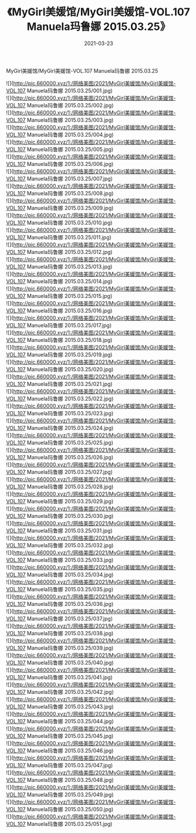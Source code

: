 ﻿---
layout: post
title:  《MyGirl美媛馆/MyGirl美媛馆-VOL.107 Manuela玛鲁娜 2015.03.25》
date:   2021-03-23
img: http://pic.660000.xyz/1:/网络美图/2021/MyGirl美媛馆/MyGirl美媛馆-VOL.107 Manuela玛鲁娜 2015.03.25/000.jpg
categories: [美女, 清纯, 唯美]
---

MyGirl美媛馆/MyGirl美媛馆-VOL.107 Manuela玛鲁娜 2015.03.25

 ![](http://pic.660000.xyz/1:/网络美图/2021/MyGirl美媛馆/MyGirl美媛馆-VOL.107 Manuela玛鲁娜 2015.03.25/001.jpg) <br>![](http://pic.660000.xyz/1:/网络美图/2021/MyGirl美媛馆/MyGirl美媛馆-VOL.107 Manuela玛鲁娜 2015.03.25/002.jpg) <br>![](http://pic.660000.xyz/1:/网络美图/2021/MyGirl美媛馆/MyGirl美媛馆-VOL.107 Manuela玛鲁娜 2015.03.25/003.jpg) <br>![](http://pic.660000.xyz/1:/网络美图/2021/MyGirl美媛馆/MyGirl美媛馆-VOL.107 Manuela玛鲁娜 2015.03.25/004.jpg) <br>![](http://pic.660000.xyz/1:/网络美图/2021/MyGirl美媛馆/MyGirl美媛馆-VOL.107 Manuela玛鲁娜 2015.03.25/005.jpg) <br>![](http://pic.660000.xyz/1:/网络美图/2021/MyGirl美媛馆/MyGirl美媛馆-VOL.107 Manuela玛鲁娜 2015.03.25/006.jpg) <br>![](http://pic.660000.xyz/1:/网络美图/2021/MyGirl美媛馆/MyGirl美媛馆-VOL.107 Manuela玛鲁娜 2015.03.25/007.jpg) <br>![](http://pic.660000.xyz/1:/网络美图/2021/MyGirl美媛馆/MyGirl美媛馆-VOL.107 Manuela玛鲁娜 2015.03.25/008.jpg) <br>![](http://pic.660000.xyz/1:/网络美图/2021/MyGirl美媛馆/MyGirl美媛馆-VOL.107 Manuela玛鲁娜 2015.03.25/009.jpg) <br>![](http://pic.660000.xyz/1:/网络美图/2021/MyGirl美媛馆/MyGirl美媛馆-VOL.107 Manuela玛鲁娜 2015.03.25/010.jpg) <br>![](http://pic.660000.xyz/1:/网络美图/2021/MyGirl美媛馆/MyGirl美媛馆-VOL.107 Manuela玛鲁娜 2015.03.25/011.jpg) <br>![](http://pic.660000.xyz/1:/网络美图/2021/MyGirl美媛馆/MyGirl美媛馆-VOL.107 Manuela玛鲁娜 2015.03.25/012.jpg) <br>![](http://pic.660000.xyz/1:/网络美图/2021/MyGirl美媛馆/MyGirl美媛馆-VOL.107 Manuela玛鲁娜 2015.03.25/013.jpg) <br>![](http://pic.660000.xyz/1:/网络美图/2021/MyGirl美媛馆/MyGirl美媛馆-VOL.107 Manuela玛鲁娜 2015.03.25/014.jpg) <br>![](http://pic.660000.xyz/1:/网络美图/2021/MyGirl美媛馆/MyGirl美媛馆-VOL.107 Manuela玛鲁娜 2015.03.25/015.jpg) <br>![](http://pic.660000.xyz/1:/网络美图/2021/MyGirl美媛馆/MyGirl美媛馆-VOL.107 Manuela玛鲁娜 2015.03.25/016.jpg) <br>![](http://pic.660000.xyz/1:/网络美图/2021/MyGirl美媛馆/MyGirl美媛馆-VOL.107 Manuela玛鲁娜 2015.03.25/017.jpg) <br>![](http://pic.660000.xyz/1:/网络美图/2021/MyGirl美媛馆/MyGirl美媛馆-VOL.107 Manuela玛鲁娜 2015.03.25/018.jpg) <br>![](http://pic.660000.xyz/1:/网络美图/2021/MyGirl美媛馆/MyGirl美媛馆-VOL.107 Manuela玛鲁娜 2015.03.25/019.jpg) <br>![](http://pic.660000.xyz/1:/网络美图/2021/MyGirl美媛馆/MyGirl美媛馆-VOL.107 Manuela玛鲁娜 2015.03.25/020.jpg) <br>![](http://pic.660000.xyz/1:/网络美图/2021/MyGirl美媛馆/MyGirl美媛馆-VOL.107 Manuela玛鲁娜 2015.03.25/021.jpg) <br>![](http://pic.660000.xyz/1:/网络美图/2021/MyGirl美媛馆/MyGirl美媛馆-VOL.107 Manuela玛鲁娜 2015.03.25/022.jpg) <br>![](http://pic.660000.xyz/1:/网络美图/2021/MyGirl美媛馆/MyGirl美媛馆-VOL.107 Manuela玛鲁娜 2015.03.25/023.jpg) <br>![](http://pic.660000.xyz/1:/网络美图/2021/MyGirl美媛馆/MyGirl美媛馆-VOL.107 Manuela玛鲁娜 2015.03.25/024.jpg) <br>![](http://pic.660000.xyz/1:/网络美图/2021/MyGirl美媛馆/MyGirl美媛馆-VOL.107 Manuela玛鲁娜 2015.03.25/025.jpg) <br>![](http://pic.660000.xyz/1:/网络美图/2021/MyGirl美媛馆/MyGirl美媛馆-VOL.107 Manuela玛鲁娜 2015.03.25/026.jpg) <br>![](http://pic.660000.xyz/1:/网络美图/2021/MyGirl美媛馆/MyGirl美媛馆-VOL.107 Manuela玛鲁娜 2015.03.25/027.jpg) <br>![](http://pic.660000.xyz/1:/网络美图/2021/MyGirl美媛馆/MyGirl美媛馆-VOL.107 Manuela玛鲁娜 2015.03.25/028.jpg) <br>![](http://pic.660000.xyz/1:/网络美图/2021/MyGirl美媛馆/MyGirl美媛馆-VOL.107 Manuela玛鲁娜 2015.03.25/029.jpg) <br>![](http://pic.660000.xyz/1:/网络美图/2021/MyGirl美媛馆/MyGirl美媛馆-VOL.107 Manuela玛鲁娜 2015.03.25/030.jpg) <br>![](http://pic.660000.xyz/1:/网络美图/2021/MyGirl美媛馆/MyGirl美媛馆-VOL.107 Manuela玛鲁娜 2015.03.25/031.jpg) <br>![](http://pic.660000.xyz/1:/网络美图/2021/MyGirl美媛馆/MyGirl美媛馆-VOL.107 Manuela玛鲁娜 2015.03.25/032.jpg) <br>![](http://pic.660000.xyz/1:/网络美图/2021/MyGirl美媛馆/MyGirl美媛馆-VOL.107 Manuela玛鲁娜 2015.03.25/033.jpg) <br>![](http://pic.660000.xyz/1:/网络美图/2021/MyGirl美媛馆/MyGirl美媛馆-VOL.107 Manuela玛鲁娜 2015.03.25/034.jpg) <br>![](http://pic.660000.xyz/1:/网络美图/2021/MyGirl美媛馆/MyGirl美媛馆-VOL.107 Manuela玛鲁娜 2015.03.25/035.jpg) <br>![](http://pic.660000.xyz/1:/网络美图/2021/MyGirl美媛馆/MyGirl美媛馆-VOL.107 Manuela玛鲁娜 2015.03.25/036.jpg) <br>![](http://pic.660000.xyz/1:/网络美图/2021/MyGirl美媛馆/MyGirl美媛馆-VOL.107 Manuela玛鲁娜 2015.03.25/037.jpg) <br>![](http://pic.660000.xyz/1:/网络美图/2021/MyGirl美媛馆/MyGirl美媛馆-VOL.107 Manuela玛鲁娜 2015.03.25/038.jpg) <br>![](http://pic.660000.xyz/1:/网络美图/2021/MyGirl美媛馆/MyGirl美媛馆-VOL.107 Manuela玛鲁娜 2015.03.25/039.jpg) <br>![](http://pic.660000.xyz/1:/网络美图/2021/MyGirl美媛馆/MyGirl美媛馆-VOL.107 Manuela玛鲁娜 2015.03.25/040.jpg) <br>![](http://pic.660000.xyz/1:/网络美图/2021/MyGirl美媛馆/MyGirl美媛馆-VOL.107 Manuela玛鲁娜 2015.03.25/041.jpg) <br>![](http://pic.660000.xyz/1:/网络美图/2021/MyGirl美媛馆/MyGirl美媛馆-VOL.107 Manuela玛鲁娜 2015.03.25/042.jpg) <br>![](http://pic.660000.xyz/1:/网络美图/2021/MyGirl美媛馆/MyGirl美媛馆-VOL.107 Manuela玛鲁娜 2015.03.25/043.jpg) <br>![](http://pic.660000.xyz/1:/网络美图/2021/MyGirl美媛馆/MyGirl美媛馆-VOL.107 Manuela玛鲁娜 2015.03.25/044.jpg) <br>![](http://pic.660000.xyz/1:/网络美图/2021/MyGirl美媛馆/MyGirl美媛馆-VOL.107 Manuela玛鲁娜 2015.03.25/045.jpg) <br>![](http://pic.660000.xyz/1:/网络美图/2021/MyGirl美媛馆/MyGirl美媛馆-VOL.107 Manuela玛鲁娜 2015.03.25/046.jpg) <br>![](http://pic.660000.xyz/1:/网络美图/2021/MyGirl美媛馆/MyGirl美媛馆-VOL.107 Manuela玛鲁娜 2015.03.25/047.jpg) <br>![](http://pic.660000.xyz/1:/网络美图/2021/MyGirl美媛馆/MyGirl美媛馆-VOL.107 Manuela玛鲁娜 2015.03.25/048.jpg) <br>![](http://pic.660000.xyz/1:/网络美图/2021/MyGirl美媛馆/MyGirl美媛馆-VOL.107 Manuela玛鲁娜 2015.03.25/049.jpg) <br>![](http://pic.660000.xyz/1:/网络美图/2021/MyGirl美媛馆/MyGirl美媛馆-VOL.107 Manuela玛鲁娜 2015.03.25/050.jpg) <br>![](http://pic.660000.xyz/1:/网络美图/2021/MyGirl美媛馆/MyGirl美媛馆-VOL.107 Manuela玛鲁娜 2015.03.25/051.jpg) <br>